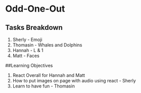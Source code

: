 # Odd-One-Out

## Tasks Breakdown
1. Sherly - Emoji
2. Thomasin - Whales and Dolphins
3. Hannah - L & 1
4. Matt - Faces

##Learning Objectives
1. React Overall for Hannah and Matt
2. How to put images on page with audio using react - Sherly
3. Learn to have fun - Thomasin 
